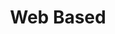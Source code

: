 ---
# This topic lives at
# https://digital.gov/topics/web-based

# Topic Title
title: "Web Based"

# description — keep it short and clear
# summary: ""

# Weight
weight: 1

# For more information on managing topics,
# see https://github.com/GSA/digitalgov.gov/wiki/topics
---